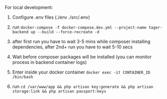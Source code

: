 For local development:

1. Configure .env files (./env ./srс/.env)

2. run `docker-compose -f docker-compose.dev.yml --project-name tager-backend up --build --force-recreate -d`

3. after first run you have to wait 3-5 mins while composer installing dependencies, after 2nd+ run you have to wait 5-10 secs

4. Wait before composer packages will be installed (you can monitor process in backend container logs)

5. Enter inside your docker container `docker exec -it CONTAINER_ID /bin/bash`

6. run `cd /var/www/app && php artisan key:generate && php artisan storage:link && php artisan passport:keys`
